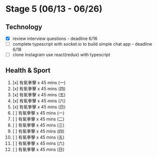 # Stage 5 (06/13 - 06/26)

## Technology

- [x] review interview questions - deadline 6/16
- [ ] complete typescript with socket.io to build simple chat app - deadline 6/18
- [ ] clone instagram use react(redux) with typescript

## Health & Sport

1. [x] 有氧拳擊 x 45 mins (一)
2. [x] 有氧拳擊 x 45 mins (四)
3. [x] 有氧拳擊 x 45 mins (五)
4. [x] 有氧拳擊 x 45 mins (六)
5. [x] 有氧拳擊 x 45 mins (日)
6. [ ] 有氧拳擊 x 45 mins (一)
7. [ ] 有氧拳擊 x 45 mins (二)
8. [ ] 有氧拳擊 x 45 mins (三)
9. [ ] 有氧拳擊 x 45 mins (四)
10. [ ] 有氧拳擊 x 45 mins (五)
11. [ ] 有氧拳擊 x 45 mins (六)
12. [ ] 有氧拳擊 x 45 mins (日)
